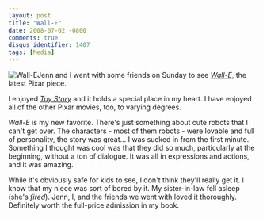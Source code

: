 ```yaml
---
layout: post
title: "Wall-E"
date: 2008-07-02 -0800
comments: true
disqus_identifier: 1407
tags: [Media]
---
```

![Wall-E](https://hyqi8g.dm2304.livefilestore.com/y2pRgkABz_lKW3sAUGH7vuWYiRiju0Wh13WGZDZqRYFbywQCB04eS5YY7Ci6A4biK2EQ7NVJ-QH0JQh9uFRVIfwle1hGZjH3B_1uzVvWCz3d5Y/20080702wall-e.gif?psid=1)Jenn
and I went with some friends on Sunday to see
*[Wall-E](http://www.imdb.com/title/tt0910970/)*, the latest Pixar
piece.

I enjoyed *[Toy Story](http://www.imdb.com/title/tt0114709/)* and it
holds a special place in my heart. I have enjoyed all of the other Pixar
movies, too, to varying degrees.

*Wall-E* is my new favorite. There's just something about cute robots
that I can't get over. The characters - most of them robots - were
lovable and full of personality, the story was great... I was sucked in
from the first minute. Something I thought was cool was that they did so
much, particularly at the beginning, without a ton of dialogue. It was
all in expressions and actions, and it was amazing.

While it's obviously safe for kids to see, I don't think they'll really
get it. I know that my niece was sort of bored by it. My sister-in-law
fell asleep (she's *fired*). Jenn, I, and the friends we went with loved
it thoroughly. Definitely worth the full-price admission in my book.

